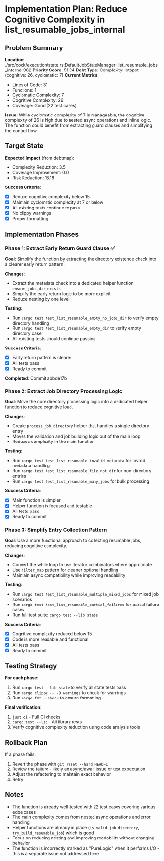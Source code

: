 # Implementation Plan: Reduce Cognitive Complexity in list_resumable_jobs_internal

## Problem Summary

**Location**: ./src/cook/execution/state.rs:DefaultJobStateManager::list_resumable_jobs_internal:962
**Priority Score**: 51.94
**Debt Type**: ComplexityHotspot (cognitive: 26, cyclomatic: 7)
**Current Metrics**:
- Lines of Code: 31
- Functions: 1
- Cyclomatic Complexity: 7
- Cognitive Complexity: 26
- Coverage: Good (22 test cases)

**Issue**: While cyclomatic complexity of 7 is manageable, the cognitive complexity of 26 is high due to nested async operations and inline logic. The function could benefit from extracting guard clauses and simplifying the control flow.

## Target State

**Expected Impact** (from debtmap):
- Complexity Reduction: 3.5
- Coverage Improvement: 0.0
- Risk Reduction: 18.18

**Success Criteria**:
- [x] Reduce cognitive complexity below 15
- [x] Maintain cyclomatic complexity at 7 or below
- [x] All existing tests continue to pass
- [x] No clippy warnings
- [x] Proper formatting

## Implementation Phases

### Phase 1: Extract Early Return Guard Clause ✅

**Goal**: Simplify the function by extracting the directory existence check into a clearer early return pattern.

**Changes**:
- Extract the metadata check into a dedicated helper function `ensure_jobs_dir_exists`
- Simplify the early return logic to be more explicit
- Reduce nesting by one level

**Testing**:
- Run `cargo test test_list_resumable_empty_no_jobs_dir` to verify empty directory handling
- Run `cargo test test_list_resumable_empty_dir` to verify empty directory case
- All existing tests should continue passing

**Success Criteria**:
- [x] Early return pattern is clearer
- [x] All tests pass
- [x] Ready to commit

**Completed**: Commit abbde17b

### Phase 2: Extract Job Directory Processing Logic

**Goal**: Move the core directory processing logic into a dedicated helper function to reduce cognitive load.

**Changes**:
- Create `process_job_directory` helper that handles a single directory entry
- Moves the validation and job building logic out of the main loop
- Reduces complexity in the main function

**Testing**:
- Run `cargo test test_list_resumable_invalid_metadata` for invalid metadata handling
- Run `cargo test test_list_resumable_file_not_dir` for non-directory entries
- Run `cargo test test_list_resumable_many_jobs` for bulk processing

**Success Criteria**:
- [x] Main function is simpler
- [x] Helper function is focused and testable
- [x] All tests pass
- [x] Ready to commit

### Phase 3: Simplify Entry Collection Pattern

**Goal**: Use a more functional approach to collecting resumable jobs, reducing cognitive complexity.

**Changes**:
- Convert the while loop to use iterator combinators where appropriate
- Use `filter_map` pattern for cleaner optional handling
- Maintain async compatibility while improving readability

**Testing**:
- Run `cargo test test_list_resumable_multiple_mixed_jobs` for mixed job scenarios
- Run `cargo test test_list_resumable_partial_failures` for partial failure cases
- Run full test suite: `cargo test --lib state`

**Success Criteria**:
- [x] Cognitive complexity reduced below 15
- [x] Code is more readable and functional
- [x] All tests pass
- [x] Ready to commit

## Testing Strategy

**For each phase**:
1. Run `cargo test --lib state` to verify all state tests pass
2. Run `cargo clippy -- -D warnings` to check for warnings
3. Run `cargo fmt --check` to ensure formatting

**Final verification**:
1. `just ci` - Full CI checks
2. `cargo test --lib` - All library tests
3. Verify cognitive complexity reduction using code analysis tools

## Rollback Plan

If a phase fails:
1. Revert the phase with `git reset --hard HEAD~1`
2. Review the failure - likely an async/await issue or test expectation
3. Adjust the refactoring to maintain exact behavior
4. Retry

## Notes

- The function is already well-tested with 22 test cases covering various edge cases
- The main complexity comes from nested async operations and error handling
- Helper functions are already in place (`is_valid_job_directory`, `try_build_resumable_job`) which is good
- Focus on reducing nesting and improving readability without changing behavior
- The function is incorrectly marked as "PureLogic" when it performs I/O - this is a separate issue not addressed here